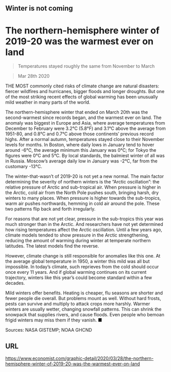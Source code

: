 ## Winter is not coming

# The northern-hemisphere winter of 2019-20 was the warmest ever on land

> Temperatures stayed roughly the same from November to March

> Mar 28th 2020

THE MOST commonly cited risks of climate change are natural disasters: fiercer wildfires and hurricanes, bigger floods and longer droughts. But one of the most striking recent effects of global warming has been unusually mild weather in many parts of the world.

The northern-hemisphere winter that ended on March 20th was the second-warmest since records began, and the warmest ever on land. The anomaly was biggest in Europe and Asia, where average temperatures from December to February were 3.2°C (5.8°F) and 3.1°C above the average from 1951-80, and 0.8°C and 0.7°C above those continents’ previous record highs. After a normal autumn, temperatures stayed close to their November levels for months. In Boston, where daily lows in January tend to hover around -6°C, the average minimum this January was 0°C; for Tokyo the figures were 0°C and 5°C. By local standards, the balmiest winter of all was in Russia. Moscow’s average daily low in January was -2°C, far from the customary -13°C.

The winter-that-wasn’t of 2019-20 is not yet a new normal. The main factor determining the severity of northern winters is the “Arctic oscillation”: the relative pressure of Arctic and sub-tropical air. When pressure is higher in the Arctic, cold air from the North Pole pushes south, bringing harsh, dry winters to many places. When pressure is higher towards the sub-tropics, warm air pushes northwards, hemming in cold air around the pole. These two patterns flip back and forth irregularly.

For reasons that are not yet clear, pressure in the sub-tropics this year was much stronger than in the Arctic. And researchers have not yet determined how rising temperatures affect the Arctic oscillation. Until a few years ago, climate models tended to show pressure in the Arctic strengthening, reducing the amount of warming during winter at temperate northern latitudes. The latest models find the reverse.

However, climate change is still responsible for anomalies like this one. At the average global temperature in 1950, a winter this mild was all but impossible. In today’s climate, such reprieves from the cold should occur once every 11 years. And if global warming continues on its current trajectory, winters like this year’s could become standard within a few decades.

Mild winters offer benefits. Heating is cheaper, flu seasons are shorter and fewer people die overall. But problems mount as well. Without hard frosts, pests can survive and multiply to attack crops more harshly. Warmer winters are usually wetter, changing snowfall patterns. This can shrink the snowpack that supplies rivers, and cause floods. Even people who bemoan frigid winters may miss them if they vanish. ■

Sources: NASA GISTEMP; NOAA GHCND

## URL

https://www.economist.com/graphic-detail/2020/03/28/the-northern-hemisphere-winter-of-2019-20-was-the-warmest-ever-on-land
